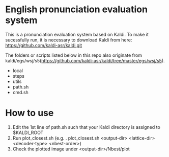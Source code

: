 # English pronunciation evaluation system

This is a pronunciation evaluation system based on Kaldi.
To make it sucessfully run, it is necessary to download Kaldi from here: https://github.com/kaldi-asr/kaldi.git

The folders or scripts listed below in this repo also originate from kaldi/egs/wsj/s5(https://github.com/kaldi-asr/kaldi/tree/master/egs/wsj/s5).
* local
* steps
* utils
* path.sh
* cmd.sh

# How to use
1. Edit the 1st line of path.sh such that your Kaldi directory is assigned to $KALDI_ROOT
2. Run plot_closest.sh    (e.g. . plot_closest.sh \<output-dir\> \<lattice-dir\> \<decoder-type\> \<nbest-order\>)
3. Check the plotted image under \<output-dir\>/Nbest/plot


